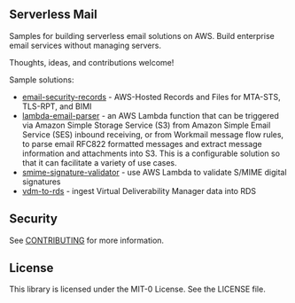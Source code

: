 ## Serverless Mail

Samples for building serverless email solutions on AWS. Build enterprise email services without managing servers.  

Thoughts, ideas, and contributions welcome!  

Sample solutions:  

* [email-security-records](email-security-records) - AWS-Hosted Records and Files for MTA-STS, TLS-RPT, and BIMI
* [lambda-email-parser](lambda-email-parser) - an AWS Lambda function that can be triggered via Amazon Simple Storage Service (S3) from Amazon Simple Email Service (SES) inbound receiving, or from Workmail message flow rules, to parse email RFC822 formatted messages and extract message information and attachments into S3. This is a configurable solution so that it can facilitate a variety of use cases.
* [smime-signature-validator](smime-signature-validator) - use AWS Lambda to validate S/MIME digital signatures
* [vdm-to-rds](vdm-to-rds) - ingest Virtual Deliverability Manager data into RDS

## Security

See [CONTRIBUTING](CONTRIBUTING.md#security-issue-notifications) for more information.

## License

This library is licensed under the MIT-0 License. See the LICENSE file.

